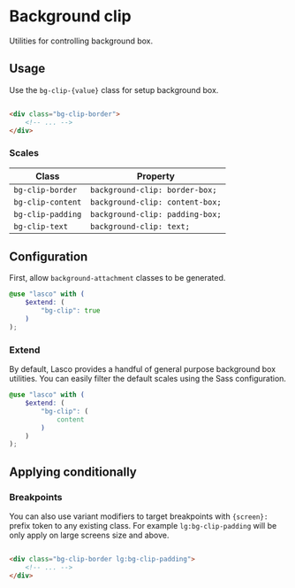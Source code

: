 # Background clip

Utilities for controlling background box.

## Usage

Use the `bg-clip-{value}` class for setup background box.

```html

<div class="bg-clip-border">
    <!-- ... -->
</div>
```

### Scales

| Class             | Property                        |
|-------------------|---------------------------------|
| `bg-clip-border`  | `background-clip: border-box;`  |
| `bg-clip-content` | `background-clip: content-box;` |
| `bg-clip-padding` | `background-clip: padding-box;` |    
| `bg-clip-text`    | `background-clip: text;`        |    

## Configuration

First, allow `background-attachment` classes to be generated.

```scss
@use "lasco" with (
    $extend: (
        "bg-clip": true
    )
);
```

### Extend

By default, Lasco provides a handful of general purpose background box utilities. You can easily filter the default
scales using the Sass configuration.

```scss
@use "lasco" with (
    $extend: (
        "bg-clip": (
            content
        )
    )
);
```

## Applying conditionally

### Breakpoints

You can also use variant modifiers to target breakpoints with `{screen}:` prefix token to any existing class. For
example `lg:bg-clip-padding` will be only apply on large screens size and above.

```html

<div class="bg-clip-border lg:bg-clip-padding">
    <!-- ... -->
</div>
```
